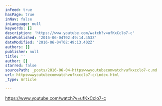 ```yaml
---
inFeed: true
hasPage: true
inNav: false
inLanguage: null
keywords: []
description: 'https://www.youtube.com/watch?v=ufKxCclo7-c'
datePublished: '2016-06-04T02:49:14.453Z'
dateModified: '2016-06-04T02:49:13.402Z'
authors: []
publisher: null
title: ''
author: []
starred: false
sourcePath: _posts/2016-06-04-httpswwwyoutubecomwatchvufkxcclo7-c.md
url: httpswwwyoutubecomwatchvufkxcclo7-c/index.html
_type: Article

---
```

https://www.youtube.com/watch?v=ufKxCclo7-c